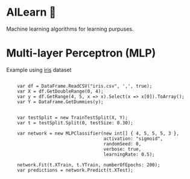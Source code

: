 # AILearn :robot:

Machine learning algorithms for learning purpuses.

# Multi-layer Perceptron (MLP)

Example using [iris](https://archive.ics.uci.edu/ml/datasets/iris) dataset

```charp

	var df = DataFrame.ReadCSV("iris.csv", ',', true);
	var X = df.GetDoubleRange(0, 4);
	var y = df.GetRange(4, 5, x => x).Select(x => x[0]).ToArray();
	var Y = DataFrame.GetDummies(y);
	
	
	var testSplit = new TrainTestSplit(X, Y);
	var t = testSplit.Split(0, testSize: 0.30);
	
	var network = new MLPClassifier(new int[] { 4, 5, 5, 5, 3 },
									activation: "sigmoid",
									randomSeed: 0,
									verbose: true,
									learningRate: 0.5);
	
	network.Fit(t.XTrain, t.YTrain, numberOfEpochs: 200);
	var predictions = network.Predict(t.XTest);

```
